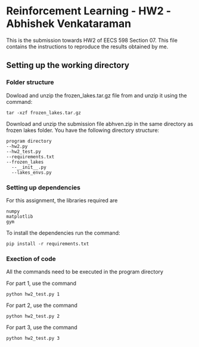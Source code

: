 # Reinforcement Learning - HW2 -Abhishek Venkataraman

This is the submission towards HW2 of EECS 598 Section 07. This file contains the instructions to reproduce the results obtained by me. 

## Setting up the working directory

### Folder structure

Dowload and unzip the frozen_lakes.tar.gz file from and unzip it using the command:
```
tar -xzf frozen_lakes.tar.gz 
```
Download and unzip the submission file abhven.zip in the same directory as frozen lakes folder. You have the following directory structure:
```
program directory
--hw2.py
--hw2_test.py
--requirements.txt
--frozen_lakes
  --__init__.py
  --lakes_envs.py
```

### Setting up dependencies 

For this assignment, the libraries required are 
```
numpy
matplotlib
gym
```

To install the dependencies run the command:
```
pip install -r requirements.txt 
```

### Exection of code 
All the commands need to be executed in the program directory

For part 1, use the command
```
python hw2_test.py 1
```

For part 2, use the command
```
python hw2_test.py 2
```

For part 3, use the command
```
python hw2_test.py 3
```

